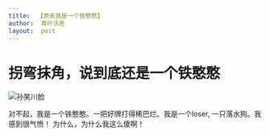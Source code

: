 ```yaml
---
title:  【原来我是一个铁憨憨】
author:  青叶沃若
layout:  post
---
```

# 拐弯抹角，说到底还是一个铁憨憨
 ![孙笑川脸](http://www.17qq.com/img_biaoqing/76114812.jpeg)

对不起，我是一个铁憨憨。一把好牌打得稀巴烂。我是一个loser, 一只落水狗。我感到很气愤！
为什么，为什么我这么傻啊！